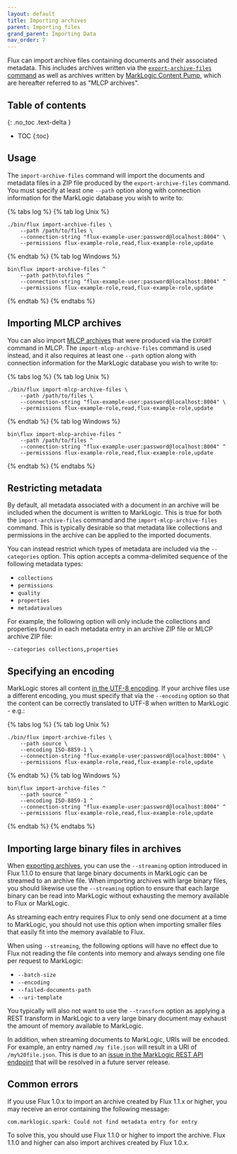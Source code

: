 ```yaml
---
layout: default
title: Importing archives
parent: Importing files
grand_parent: Importing Data
nav_order: 7
---
```


Flux can import archive files containing documents and their associated metadata. This includes archives written via 
the [`export-archive-files` command](../../export/export-archives.md) as well as archives written by 
[MarkLogic Content Pump](https://docs.marklogic.com/11.0/guide/mlcp-guide/en/exporting-content-from-marklogic-server/exporting-to-an-archive.html), 
which are hereafter referred to as "MLCP archives".

## Table of contents
{: .no_toc .text-delta }

- TOC
{:toc}

## Usage

The `import-archive-files` command will import the documents and metadata files in a ZIP file produced by the 
`export-archive-files` command. You must specify at least one `--path` option along with connection information for the
MarkLogic database you wish to write to:

{% tabs log %}
{% tab log Unix %}
```
./bin/flux import-archive-files \
    --path /path/to/files \
    --connection-string "flux-example-user:password@localhost:8004" \
    --permissions flux-example-role,read,flux-example-role,update
```
{% endtab %}
{% tab log Windows %}
```
bin\flux import-archive-files ^
    --path path\to\files ^
    --connection-string "flux-example-user:password@localhost:8004" ^
    --permissions flux-example-role,read,flux-example-role,update
```
{% endtab %}
{% endtabs %}

## Importing MLCP archives

You can also import 
[MLCP archives](https://docs.marklogic.com/11.0/guide/mlcp-guide/en/exporting-content-from-marklogic-server/exporting-to-an-archive.html)
that were produced via the `EXPORT` command in MLCP. The `import-mlcp-archive-files` command is used instead, and it also
requires at least one `--path` option along with connection information for the MarkLogic database you wish to write to:

{% tabs log %}
{% tab log Unix %}
```
./bin/flux import-mlcp-archive-files \
    --path /path/to/files \
    --connection-string "flux-example-user:password@localhost:8004" \
    --permissions flux-example-role,read,flux-example-role,update
```
{% endtab %}
{% tab log Windows %}
```
bin\flux import-mlcp-archive-files ^
    --path /path/to/files ^
    --connection-string "flux-example-user:password@localhost:8004" ^
    --permissions flux-example-role,read,flux-example-role,update
```
{% endtab %}
{% endtabs %}


## Restricting metadata

By default, all metadata associated with a document in an archive will be included when the document is written to MarkLogic. 
This is true for both the `import-archive-files` command and the `import-mlcp-archive-files` command. This is typically 
desirable so that metadata like collections and permissions in the archive can be applied to the imported documents. 

You can instead restrict which types of metadata are included via the `--categories` option. This option accepts a comma-delimited
sequence of the following metadata types:

- `collections`
- `permissions`
- `quality`
- `properties`
- `metadatavalues`

For example, the following option will only include the collections and properties found in each metadata entry in an 
archive ZIP file or MLCP archive ZIP file:

    --categories collections,properties

## Specifying an encoding

MarkLogic stores all content [in the UTF-8 encoding](https://docs.marklogic.com/guide/search-dev/encodings_collations#id_87576).
If your archive files use a different encoding, you must specify that via the `--encoding` option so that
the content can be correctly translated to UTF-8 when written to MarkLogic - e.g.:

{% tabs log %}
{% tab log Unix %}
```
./bin/flux import-archive-files \
    --path source \
    --encoding ISO-8859-1 \
    --connection-string "flux-example-user:password@localhost:8004" \
    --permissions flux-example-role,read,flux-example-role,update
```
{% endtab %}
{% tab log Windows %}
```
bin\flux import-archive-files ^
    --path source ^
    --encoding ISO-8859-1 ^
    --connection-string "flux-example-user:password@localhost:8004" ^
    --permissions flux-example-role,read,flux-example-role,update
```
{% endtab %}
{% endtabs %}

## Importing large binary files in archives

When [exporting archives](../../export/export-archives.md), you can use the `--streaming` option introduced in Flux 
1.1.0 to ensure that large binary documents in MarkLogic can be streamed to an archive file. When importing archives
with large binary files, you should likewise use the `--streaming` option to ensure that each large binary can be read
into MarkLogic without exhausting the memory available to Flux or MarkLogic.

As streaming each entry requires Flux to only send one document at a time to MarkLogic, you should not use this option when
importing smaller files that easily fit into the memory available to Flux.

When using `--streaming`, the following options will have no effect due to Flux not reading the file contents into
memory and always sending one file per request to MarkLogic:

- `--batch-size`
- `--encoding`
- `--failed-documents-path`
- `--uri-template`

You typically will also not want to use the `--transform` option as applying a REST transform in MarkLogic to a very
large binary document may exhaust the amount of memory available to MarkLogic.

In addition, when streaming documents to MarkLogic, URIs will be encoded. For example, an entry named `/my file.json`
will result in a URI of `/my%20file.json`. This is due to an
[issue in the MarkLogic REST API endpoint](https://docs.marklogic.com/REST/PUT/v1/documents) that will be resolved in
a future server release. 

## Common errors

If you use Flux 1.0.x to import an archive created by Flux 1.1.x or higher, you may receive an error containing the
following message:

```
com.marklogic.spark: Could not find metadata entry for entry
```

To solve this, you should use Flux 1.1.0 or higher to import the archive. Flux 1.1.0 and higher can also import 
archives created by Flux 1.0.x. 
